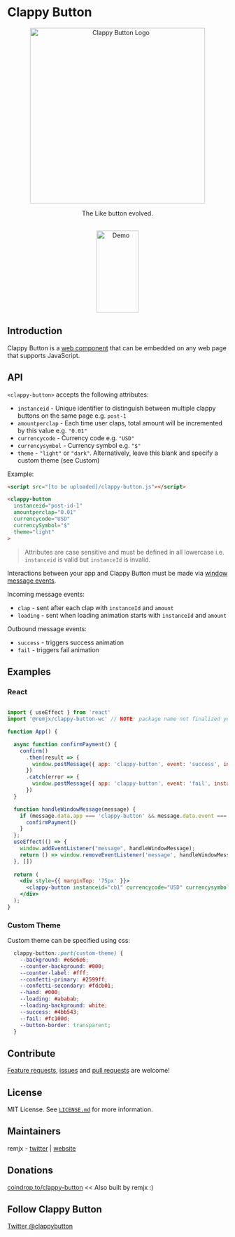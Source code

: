 # Clappy Button
<a name="readme-top"></a>

<div align="center">
  <img src="https://clappy-button-web-component.s3.amazonaws.com/github-readme-images/logo-1189px-322px-v1.png" alt="Clappy Button Logo" width="400"></img>
  <p align="center">
    The Like button evolved.
  </p>
  <br />
  <img src="https://clappy-button-web-component.s3.amazonaws.com/github-readme-images/light-mode-1-x-10-cent-demo.gif" alt="Demo" width="96" height="187"></img>
  <!-- <br /> -->
  <!-- <a href="https://github.com/github_username/repo_name">🔗 Interactive Demo</a> -->
</div>

## Introduction

Clappy Button is a [web component](https://developer.mozilla.org/en-US/docs/Web/Web_Components) that can be embedded on any web page that supports JavaScript.

## API

`<clappy-button>` accepts the following attributes:

- `instanceid` - Unique identifier to distinguish between multiple clappy buttons on the same page e.g. `post-1`
- `amountperclap` - Each time user claps, total amount will be incremented by this value e.g. `"0.01"`
- `currencycode` - Currency code e.g. `"USD"`
- `currencysymbol` - Currency symbol e.g. `"$"`
- `theme` - `"light"` or `"dark"`. Alternatively, leave this blank and specify a custom theme (see Custom)

Example:

```html
<script src="[to be uploaded]/clappy-button.js"></script>

<clappy-button
  instanceid="post-id-1"
  amountperclap="0.01"
  currencycode="USD"
  currencySymbol="$"
  theme="light"
>
```

> Attributes are case sensitive and must be defined in all lowercase i.e. `instanceid` is valid but `instanceId` is invalid.

Interactions between your app and Clappy Button must be made via [window message events](https://developer.mozilla.org/en-US/docs/Web/API/Window/message_event).

Incoming message events:
  - `clap` - sent after each clap with `instanceId` and `amount`
  - `loading` - sent when loading animation starts with `instanceId` and `amount`

Outbound message events:
  - `success` - triggers success animation
  - `fail` - triggers fail animation

## Examples

### React

```jsx

import { useEffect } from 'react'
import '@remjx/clappy-button-wc' // NOTE: package name not finalized yet.

function App() {

  async function confirmPayment() {
    confirm()
      .then(result => {
        window.postMessage({ app: 'clappy-button', event: 'success', instanceId: 'cb1' })
      })
      .catch(error => {
        window.postMessage({ app: 'clappy-button', event: 'fail', instanceId: 'cb1' })
      })
  }

  function handleWindowMessage(message) {
    if (message.data.app === 'clappy-button' && message.data.event === 'loading' && message.data.instanceId === 'cb1') {
      confirmPayment()
    }
  };
  useEffect(() => {
    window.addEventListener("message", handleWindowMessage);
    return () => window.removeEventListener('message', handleWindowMessage);
  }, [])
  
  return (
    <div style={{ marginTop: '75px' }}>
      <clappy-button instanceid="cb1" currencycode="USD" currencysymbol="$" amountperclap="0.01" theme="light"></clappy-button>
    </div>
  );
}

```

### Custom Theme

Custom theme can be specified using css:

```css
  clappy-button::part(custom-theme) {
    --background: #e6e6e6;
    --counter-background: #000;
    --counter-label: #fff;
    --confetti-primary: #2599ff;
    --confetti-secondary: #fdcb01;
    --hand: #000;
    --loading: #ababab;
    --loading-background: white;
    --success: #4bb543;
    --fail: #fc100d;
    --button-border: transparent;
  }
```

## Contribute

[Feature requests](https://github.com/remjx/clappy-button-web-component/issues/new), [issues](https://github.com/remjx/clappy-button-web-component/issues) and [pull requests](https://github.com/remjx/clappy-button-web-component/pulls) are welcome!


## License

MIT License. See [`LICENSE.md`](https://github.com/remjx/clappy-button-web-component/blob/main/LICENSE.md) for more information.

## Maintainers

remjx - [twitter](https://twitter.com/remjxd) | [website](https://remjx.com)


## Donations

[coindrop.to/clappy-button](https://coindrop.to/clappy-button) << Also built by remjx :)

## Follow Clappy Button

[Twitter @clappybutton](https://twitter.com/clappybutton)